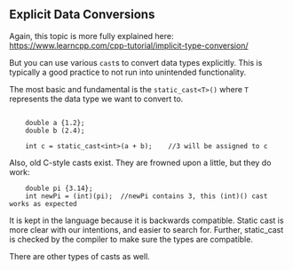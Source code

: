 ## Explicit Data Conversions

Again, this topic is more fully explained here: https://www.learncpp.com/cpp-tutorial/implicit-type-conversion/

But you can use various `cast`s to convert data types explicitly. This is typically a good practice to not run into unintended functionality. 

The most basic and fundamental is the `static_cast<T>()` where `T` represents the data type we want to convert to.

```

    double a {1.2};
    double b (2.4);

    int c = static_cast<int>(a + b);    //3 will be assigned to c

```


Also, old C-style casts exist. They are frowned upon a little, but they do work:

```
    double pi {3.14};
    int newPi = (int)(pi);  //newPi contains 3, this (int)() cast works as expected

```

It is kept in the language because it is backwards compatible. Static cast is more clear with our intentions, and easier to search for. Further, static_cast is checked by the compiler to make sure the types are compatible. 


There are other types of casts as well. 